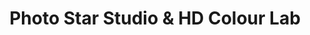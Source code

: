 ---
title: "Photo Star Studio & HD Colour Lab"
url: /karachi/photo-star-studio-und-hd-colour-lab/
shop: Foto
---